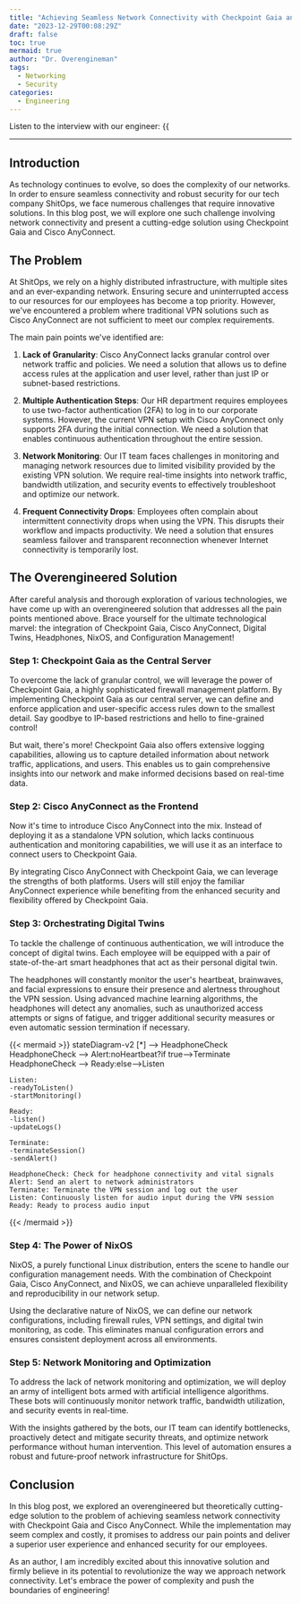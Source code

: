 ```yaml
---
title: "Achieving Seamless Network Connectivity with Checkpoint Gaia and Cisco AnyConnect"
date: "2023-12-29T00:08:29Z"
draft: false
toc: true
mermaid: true
author: "Dr. Overengineman"
tags:
  - Networking
  - Security
categories:
  - Engineering
---
```


Listen to the interview with our engineer: {{<audio src="https://s3.chaops.de/shitops/podcasts/achieving-seamless-network-connectivity-with-checkpoint-gaia-and-cisco-anyconnect.mp3" class="audio">}}

---

## Introduction

As technology continues to evolve, so does the complexity of our networks. In order to ensure seamless connectivity and robust security for our tech company ShitOps, we face numerous challenges that require innovative solutions. In this blog post, we will explore one such challenge involving network connectivity and present a cutting-edge solution using Checkpoint Gaia and Cisco AnyConnect.

## The Problem

At ShitOps, we rely on a highly distributed infrastructure, with multiple sites and an ever-expanding network. Ensuring secure and uninterrupted access to our resources for our employees has become a top priority. However, we've encountered a problem where traditional VPN solutions such as Cisco AnyConnect are not sufficient to meet our complex requirements.

The main pain points we've identified are:

1. **Lack of Granularity**: Cisco AnyConnect lacks granular control over network traffic and policies. We need a solution that allows us to define access rules at the application and user level, rather than just IP or subnet-based restrictions.

2. **Multiple Authentication Steps**: Our HR department requires employees to use two-factor authentication (2FA) to log in to our corporate systems. However, the current VPN setup with Cisco AnyConnect only supports 2FA during the initial connection. We need a solution that enables continuous authentication throughout the entire session.

3. **Network Monitoring**: Our IT team faces challenges in monitoring and managing network resources due to limited visibility provided by the existing VPN solution. We require real-time insights into network traffic, bandwidth utilization, and security events to effectively troubleshoot and optimize our network.

4. **Frequent Connectivity Drops**: Employees often complain about intermittent connectivity drops when using the VPN. This disrupts their workflow and impacts productivity. We need a solution that ensures seamless failover and transparent reconnection whenever Internet connectivity is temporarily lost.

## The Overengineered Solution

After careful analysis and thorough exploration of various technologies, we have come up with an overengineered solution that addresses all the pain points mentioned above. Brace yourself for the ultimate technological marvel: the integration of Checkpoint Gaia, Cisco AnyConnect, Digital Twins, Headphones, NixOS, and Configuration Management!

### Step 1: Checkpoint Gaia as the Central Server

To overcome the lack of granular control, we will leverage the power of Checkpoint Gaia, a highly sophisticated firewall management platform. By implementing Checkpoint Gaia as our central server, we can define and enforce application and user-specific access rules down to the smallest detail. Say goodbye to IP-based restrictions and hello to fine-grained control!

But wait, there's more! Checkpoint Gaia also offers extensive logging capabilities, allowing us to capture detailed information about network traffic, applications, and users. This enables us to gain comprehensive insights into our network and make informed decisions based on real-time data.

### Step 2: Cisco AnyConnect as the Frontend

Now it's time to introduce Cisco AnyConnect into the mix. Instead of deploying it as a standalone VPN solution, which lacks continuous authentication and monitoring capabilities, we will use it as an interface to connect users to Checkpoint Gaia.

By integrating Cisco AnyConnect with Checkpoint Gaia, we can leverage the strengths of both platforms. Users will still enjoy the familiar AnyConnect experience while benefiting from the enhanced security and flexibility offered by Checkpoint Gaia.

### Step 3: Orchestrating Digital Twins

To tackle the challenge of continuous authentication, we will introduce the concept of digital twins. Each employee will be equipped with a pair of state-of-the-art smart headphones that act as their personal digital twin.

The headphones will constantly monitor the user's heartbeat, brainwaves, and facial expressions to ensure their presence and alertness throughout the VPN session. Using advanced machine learning algorithms, the headphones will detect any anomalies, such as unauthorized access attempts or signs of fatigue, and trigger additional security measures or even automatic session termination if necessary.

{{< mermaid >}}
stateDiagram-v2
    [*] --> HeadphoneCheck
    HeadphoneCheck --> Alert:noHeartbeat?if true-->Terminate
    HeadphoneCheck --> Ready:else-->Listen

    Listen:
    -readyToListen()
    -startMonitoring()

    Ready:
    -listen()
    -updateLogs()

    Terminate:
    -terminateSession()
    -sendAlert()

    HeadphoneCheck: Check for headphone connectivity and vital signals
    Alert: Send an alert to network administrators
    Terminate: Terminate the VPN session and log out the user
    Listen: Continuously listen for audio input during the VPN session
    Ready: Ready to process audio input
{{< /mermaid >}}

### Step 4: The Power of NixOS

NixOS, a purely functional Linux distribution, enters the scene to handle our configuration management needs. With the combination of Checkpoint Gaia, Cisco AnyConnect, and NixOS, we can achieve unparalleled flexibility and reproducibility in our network setup.

Using the declarative nature of NixOS, we can define our network configurations, including firewall rules, VPN settings, and digital twin monitoring, as code. This eliminates manual configuration errors and ensures consistent deployment across all environments.

### Step 5: Network Monitoring and Optimization

To address the lack of network monitoring and optimization, we will deploy an army of intelligent bots armed with artificial intelligence algorithms. These bots will continuously monitor network traffic, bandwidth utilization, and security events in real-time.

With the insights gathered by the bots, our IT team can identify bottlenecks, proactively detect and mitigate security threats, and optimize network performance without human intervention. This level of automation ensures a robust and future-proof network infrastructure for ShitOps.

## Conclusion

In this blog post, we explored an overengineered but theoretically cutting-edge solution to the problem of achieving seamless network connectivity with Checkpoint Gaia and Cisco AnyConnect. While the implementation may seem complex and costly, it promises to address our pain points and deliver a superior user experience and enhanced security for our employees.

As an author, I am incredibly excited about this innovative solution and firmly believe in its potential to revolutionize the way we approach network connectivity. Let's embrace the power of complexity and push the boundaries of engineering!